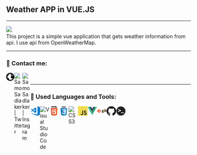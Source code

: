 ## Weather APP in VUE.JS

---
<img src="https://img.shields.io/website?down_color=red&down_message=OFFLINE&label=Weather&style=for-the-badge&up_message=ONLINE&url=https%3A%2F%2Fsadlaker-weather.vercel.app%2F" />
<br>
This project is a simple vue application that gets weather information from api. I use api from OpenWeatherMap.

---

### 📱 Contact me:

[<img align="left" alt="SamoSadlaker.eu" width="22px" src="https://raw.githubusercontent.com/iconic/open-iconic/master/svg/globe.svg" />][website]
[<img align="left" alt="SamoSadlaker | Twitter" width="22px" src="https://cdn.jsdelivr.net/npm/simple-icons@v3/icons/twitter.svg" />][twitter]
[<img align="left" alt="SamoSadlaker | Instagram" width="22px" src="https://cdn.jsdelivr.net/npm/simple-icons@v3/icons/instagram.svg" />][instagram]

<br />

---

### 📝 Used Languages and Tools:

<img align="left" alt="Visual Studio Code" width="26px" src="https://raw.githubusercontent.com/github/explore/80688e429a7d4ef2fca1e82350fe8e3517d3494d/topics/visual-studio-code/visual-studio-code.png" />
<img align="left" alt="Visual Studio Code" width="26px" src="https://laragon.org/logo.svg" />
<img align="left" alt="HTML5" width="26px" src="https://raw.githubusercontent.com/github/explore/80688e429a7d4ef2fca1e82350fe8e3517d3494d/topics/html/html.png" />
<img align="left" alt="CSS3" width="26px" src="https://raw.githubusercontent.com/github/explore/80688e429a7d4ef2fca1e82350fe8e3517d3494d/topics/css/css.png" />
<img align="left" alt="CSS3" width="26px" src="https://tailwindcss.com/apple-touch-icon.png" />

<img align="left" alt="JavaScript" width="26px" src="https://raw.githubusercontent.com/github/explore/80688e429a7d4ef2fca1e82350fe8e3517d3494d/topics/javascript/javascript.png" />
<img align="left" alt="VUE" width="26px" src="https://raw.githubusercontent.com/github/explore/80688e429a7d4ef2fca1e82350fe8e3517d3494d/topics/vue/vue.png" />

<img align="left" alt="Git" width="26px" src="https://raw.githubusercontent.com/github/explore/80688e429a7d4ef2fca1e82350fe8e3517d3494d/topics/git/git.png" />
<img align="left" alt="GitHub" width="26px" src="https://raw.githubusercontent.com/github/explore/78df643247d429f6cc873026c0622819ad797942/topics/github/github.png" />
<img align="left" alt="Terminal" width="26px" src="https://raw.githubusercontent.com/github/explore/80688e429a7d4ef2fca1e82350fe8e3517d3494d/topics/terminal/terminal.png" />

<br />

[website]: https:/samosadlaker.eu
[twitter]: https://twitter.com/samosadlaker
[instagram]: https://instagram.com/SamoSadlaker
